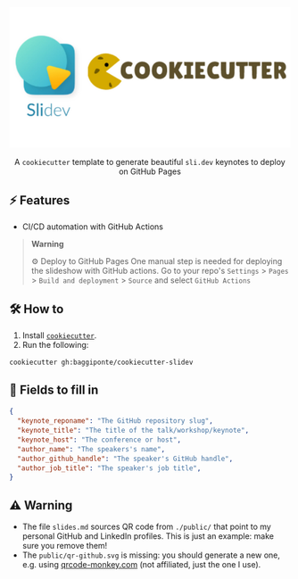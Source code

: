 <center>

![logo](./assets/cookiecutter-slidev.png)

A `cookiecutter` template to generate beautiful `sli.dev` keynotes to deploy on GitHub Pages

</center>

## ⚡ Features

- CI/CD automation with GitHub Actions

> **Warning**
>
> ⚙️ Deploy to GitHub Pages
> One manual step is needed for deploying the slideshow with GitHub actions. Go to your repo's `Settings` > `Pages` > `Build and deployment` > `Source`
> and select `GitHub Actions`


## 🛠️ How to

1. Install [`cookiecutter`](https://cookiecutter.readthedocs.io/en/2.0.2/installation.html#alternate-installations).
2. Run the following:

```bash
cookiecutter gh:baggiponte/cookiecutter-slidev
```

## 📝 Fields to fill in

```json
{
  "keynote_reponame": "The GitHub repository slug",
  "keynote_title": "The title of the talk/workshop/keynote",
  "keynote_host": "The conference or host",
  "author_name": "The speakers's name",
  "author_github_handle": "The speaker's GitHub handle",
  "author_job_title": "The speaker's job title",
}
```

## ⚠️ Warning

* The file `slides.md` sources QR code from `./public/` that point to my personal GitHub and LinkedIn profiles. This is just an example: make sure you remove them!
* The `public/qr-github.svg` is missing: you should generate a new one, e.g. using [qrcode-monkey.com](https://www.qrcode-monkey.com/) (not affiliated, just the one I use).
